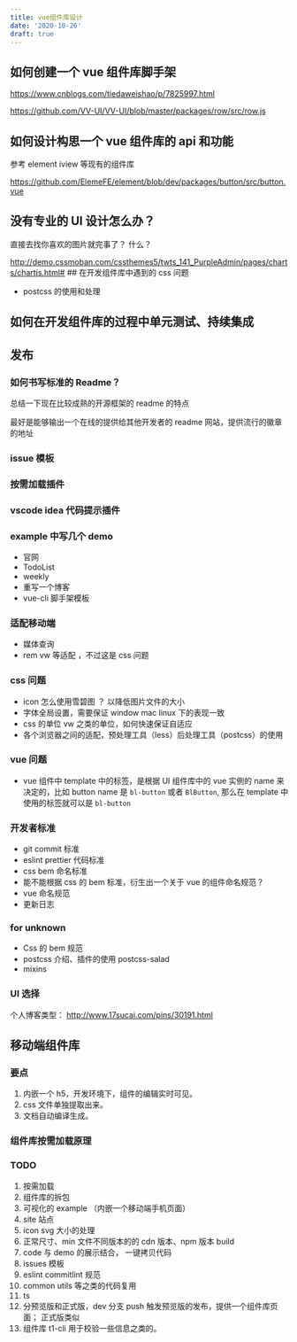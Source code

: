 ```yaml
---
title: vue组件库设计
date: '2020-10-26'
draft: true
---
```


## 如何创建一个 vue 组件库脚手架

https://www.cnblogs.com/tiedaweishao/p/7825997.html

https://github.com/VV-UI/VV-UI/blob/master/packages/row/src/row.js

## 如何设计构思一个 vue 组件库的 api 和功能

参考 element iview 等现有的组件库

https://github.com/ElemeFE/element/blob/dev/packages/button/src/button.vue

## 没有专业的 UI 设计怎么办？

直接去找你喜欢的图片就完事了？ 什么？

http://demo.cssmoban.com/cssthemes5/twts_141_PurpleAdmin/pages/charts/chartjs.html# ## 在开发组件库中遇到的 css 问题

- postcss 的使用和处理

## 如何在开发组件库的过程中单元测试、持续集成

## 发布

### 如何书写标准的 Readme？

总结一下现在比较成熟的开源框架的 readme 的特点

最好是能够输出一个在线的提供给其他开发者的 readme 网站，提供流行的徽章的地址

### issue 模板

### 按需加载插件

### vscode idea 代码提示插件

### example 中写几个 demo

- 官网
- TodoList
- weekly
- 重写一个博客
- vue-cli 脚手架模板

### 适配移动端

- 媒体查询
- rem vw 等适配 ，不过这是 css 问题

### css 问题

- icon 怎么使用雪碧图 ？ 以降低图片文件的大小
- 字体全局设置，需要保证 window mac linux 下的表现一致
- css 的单位 vw 之类的单位，如何快速保证自适应
- 各个浏览器之间的适配，预处理工具（less）后处理工具（postcss）的使用

### vue 问题

- vue 组件中 template 中的标签，是根据 UI 组件库中的 vue 实例的 name 来决定的，比如 button name 是 `bl-button` 或者 `BlButton`, 那么在 template 中使用的标签就可以是 `bl-button`

### 开发者标准

- git commit 标准
- eslint prettier 代码标准
- css bem 命名标准
- 能不能根据 css 的 bem 标准，衍生出一个关于 vue 的组件命名规范？
- vue 命名规范
- 更新日志

### for unknown

- Css 的 bem 规范
- postcss 介绍、插件的使用 postcss-salad
- mixins

### UI 选择

个人博客类型： http://www.17sucai.com/pins/30191.html

## 移动端组件库

### 要点

1. 内嵌一个 h5，开发环境下，组件的编辑实时可见。
2. css 文件单独提取出来。
3. 文档自动编译生成。

### 组件库按需加载原理

### TODO

1. 按需加载
2. 组件库的拆包
3. 可视化的 example （内嵌一个移动端手机页面）
4. site 站点
5. icon svg 大小的处理
6. 正常尺寸、min 文件不同版本的的 cdn 版本、npm 版本 build
7. code 与 demo 的展示结合， 一键拷贝代码
8. issues 模板
9. eslint commitlint 规范
10. common utils 等之类的代码复用
11. ts
12. 分预览版和正式版，dev 分支 push 触发预览版的发布，提供一个组件库页面； 正式版类似
13. 组件库 t1-cli 用于校验一些信息之类的。
